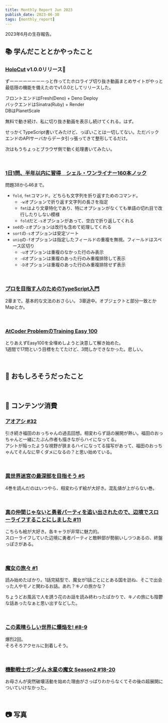 ```yaml
---
title: Monthly Report Jun 2023
publish_date: 2023-06-30
tags: [monthly_report]
---
```


2023年6月の生存報告。

## 📚 学んだこととかやったこと

### [HoloCut](https://holocut.fan) v1.0.0リリース🎉 

ずーーーーーーーーっと作ってたホロライブ切り抜き動画まとめサイトがやっと最低限の機能を備えたのでv1.0.0としてリリースした。

フロントエンドはFresh(Deno) + Deno Deploy  
バックエンドはSinatra(Ruby) + Render  
DBはPlanetScale

無料で動き続け、私に切り抜き動画を表示し続けてくれる。はず。

せっかくTypeScript書いてみたけど、っぽいことは一切してない。ただバックエンドのAPIサーバからデータ引っ張ってきて整形してるだけ。

次はもうちょっとブラウザ側で動く処理書いてみたい。

<br />

### [1日1問、半年以内に習得　シェル・ワンライナー160本ノック](https://amzn.to/41AQRk6)

問題38から46まで。

- `fold`, `fmt`コマンド。どちらも文字列を折り返すためのコマンド。
  - `-w`オプションで折り返す文字列の長さを指定
  - `fmt`はより文章特化であり、特にオプションがなくても単語の切れ目で改行したりしない模様
  - `fold`だと`-s`オプションがあって、空白で折り返してくれる
- `sed`の`-z`オプションは改行も含めて処理してくれる
- `sort`の`-s`オプションは安定ソート
- `uniq`の`-f`オプションは指定したフィールドの重複を無視。フィールドはスペース区切り
  - `-u`オプションは重複のなかった行のみ表示
  - `-d`オプションは重複のあった行のみ重複排除して表示
  - `-D`オプションは重複のあった行のみ重複排除せず表示

<br />

### [プロを目指す人のためのTypeScript入門](https://amzn.to/3jI4HRS)  

2章まで。基本的な文法のおさらい。
3章途中。オブジェクトと部分一致とかMapとか。

<br />

### [AtCoder ProblemのTraining Easy 100](https://kenkoooo.com/atcoder/#/training/Boot%20camp%20for%20Beginners)

とりあえずEasy100を全埋めしようと決意して解き始めた。  
1週間で17問という目標をたてたけど、3問しかできなかった。悲しい。

<br />

## 🧐 おもしろそうだったこと


<br />

## 👾 コンテンツ消費

### [アオアシ #32](https://amzn.to/3C8eiaa)

引き続き福田のおっちゃんの過去回想。相変わらず話の展開が熱い。福田のおっちゃんと一緒にたぶん作者も描きながらハイになってる。  
アシトが陥ったような視野が狭まるハイになってる描写があって、福田のおっちゃんてそんなに早くダメになるの？と思い始めている。

<br />

### [異世界迷宮の最深部を目指そう #5](https://amzn.to/3CceoO6)

4巻を読んだのはいつやら、相変わらず絵が大好き。混乱値が上がらない巻。

<br />

### [真の仲間じゃないと勇者パーティを追い出されたので、辺境でスローライフすることにしました #11](https://amzn.to/3MPWaa1)

こちらも絵が大好き。各キャラが非常に魅力的。  
スローライフしていた辺境に勇者パーティと敵幹部が勢揃いしつつあるの、終盤っぽさがある。

<br />

### [魔女の旅々 #1](https://amzn.to/3N9ZCxA)

読み始めたばかり。1話完結型で、魔女が1話ごとにとある国を訪ね、そこで出会った人やモノと関わるお話。あれ？キノの旅かな？

ちょうどお風呂で人を誘う花のお話を読み終わったばかりで、キノの旅にも陰鬱な話あったなぁと思い出すなどした。

<br />

### [この素晴らしい世界に爆焔を! #8-9](https://annict.com/works/9676)

爆烈2回。  
そろそろアクセルに到着しそう。

<br />

### [機動戦士ガンダム 水星の魔女 Season2 #18-20](https://annict.com/works/10425)

お母さんが突然破壊活動を始めた理由がさっぱりわからなくてその後の超展開についていけなかった。

<br />

## 📷 写真

